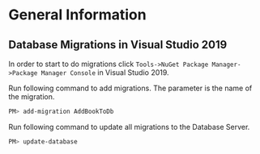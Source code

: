 
# General Information

## Database Migrations in Visual Studio 2019

In order to start to do migrations click `Tools->NuGet Package Manager->Package Manager Console` in Visual Studio 2019.


Run following command to add migrations. The parameter is the name of the migration.
```bash
PM> add-migration AddBookToDb
```

Run following command to update all migrations to the Database Server.
```bash
PM> update-database
```